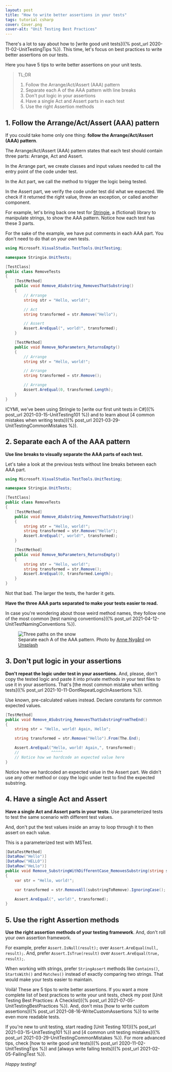 ```yaml
---
layout: post
title: "How to write better assertions in your tests"
tags: tutorial csharp
cover: Cover.png
cover-alt: "Unit Testing Best Practices"
---
```


There's a lot to say about how to [write good unit tests]({% post_url 2020-11-02-UnitTestingTips %}). This time, let's focus on best practices to write better assertions on our tests.

Here you have 5 tips to write better assertions on your unit tests.

> TL;DR
> 1. Follow the Arrange/Act/Assert (AAA) pattern
> 2. Separate each A of the AAA pattern with line breaks
> 3. Don't put logic in your assertions
> 4. Have a single Act and Assert parts in each test
> 5. Use the right Assertion methods

## 1. Follow the Arrange/Act/Assert (AAA) pattern

If you could take home only one thing: **follow the Arrange/Act/Assert (AAA) pattern**.

The Arrange/Act/Assert (AAA) pattern states that each test should contain three parts: Arrange, Act and Assert.

In the Arrange part, we create classes and input values needed to call the entry point of the code under test.

In the Act part, we call the method to trigger the logic being tested.

In the Assert part, we verify the code under test did what we expected. We check if it returned the right value, threw an exception, or called another component.

For example, let's bring back one test for [Stringie](https://github.com/canro91/Testing101), a (fictional) library to manipulate strings, to show the AAA pattern. Notice how each test has these 3 parts.

For the sake of the example, we have put comments in each AAA part. You don't need to do that on your own tests.

```csharp
using Microsoft.VisualStudio.TestTools.UnitTesting;

namespace Stringie.UnitTests;

[TestClass]
public class RemoveTests
{
    [TestMethod]
    public void Remove_ASubstring_RemovesThatSubstring()
    {
        // Arrange
        string str = "Hello, world!";

        // Act
        string transformed = str.Remove("Hello");

        // Assert
        Assert.AreEqual(", world!", transformed);
    }

    [TestMethod]
    public void Remove_NoParameters_ReturnsEmpty()
    {
        // Arrange
        string str = "Hello, world!";

        // Arrange
        string transformed = str.Remove();

        // Arrange
        Assert.AreEqual(0, transformed.Length);
    }
}
```

ICYMI, we've been using Stringie to [write our first unit tests in C#]({% post_url 2021-03-15-UnitTesting101 %}) and to learn about [4 common mistakes when writing tests]({% post_url 2021-03-29-UnitTestingCommonMistakes %}).

## 2. Separate each A of the AAA pattern

**Use line breaks to visually separate the AAA parts of each test.**

Let's take a look at the previous tests without line breaks between each AAA part.

```csharp
using Microsoft.VisualStudio.TestTools.UnitTesting;

namespace Stringie.UnitTests;

[TestClass]
public class RemoveTests
{
    [TestMethod]
    public void Remove_ASubstring_RemovesThatSubstring()
    {
        string str = "Hello, world!";
        string transformed = str.Remove("Hello");
        Assert.AreEqual(", world!", transformed);
    }

    [TestMethod]
    public void Remove_NoParameters_ReturnsEmpty()
    {
        string str = "Hello, world!";
        string transformed = str.Remove();
        Assert.AreEqual(0, transformed.Length);
    }
}
```

Not that bad. The larger the tests, the harder it gets.

**Have the three AAA parts separated to make your tests easier to read.**

In case you're wondering about those weird method names, they follow one of the most common [test naming conventions]({% post_url 2021-04-12-UnitTestNamingConventions %}).

<figure>
<img src="https://images.unsplash.com/photo-1613083093144-bfa5c3eb8337?crop=entropy&cs=tinysrgb&fit=crop&fm=jpg&h=400&ixid=MnwxfDB8MXxhbGx8fHx8fHx8fHwxNjIzNjkzMzU2&ixlib=rb-1.2.1&q=80&utm_campaign=api-credit&utm_medium=referral&utm_source=unsplash_source&w=600" alt="Three paths on the snow" />

<figcaption>Separate each A of the AAA pattern. Photo by <a href="https://unsplash.com/@polarmermaid?utm_source=unsplash&utm_medium=referral&utm_content=creditCopyText">Anne Nygård</a> on <a href="https://unsplash.com/?utm_source=unsplash&utm_medium=referral&utm_content=creditCopyText">Unsplash</a></figcaption>
</figure>

## 3. Don't put logic in your assertions

**Don't repeat the logic under test in your assertions.** And, please, don't copy the tested logic and paste it into private methods in your test files to use it in your assertions. That's [the most common mistake when writing tests]({% post_url 2021-10-11-DontRepeatLogicInAssertions %}).

Use known, pre-calculated values instead. Declare constants for common expected values.

```csharp
[TestMethod]
public void Remove_ASubstring_RemovesThatSubstringFromTheEnd()
{
    string str = "Hello, world! Again, Hello";

    string transformed = str.Remove("Hello").From(The.End);

    Assert.AreEqual("Hello, world! Again,", transformed);
    //              ^^^^^
    // Notice how we hardcode an expected value here
}
```

Notice how we hardcoded an expected value in the Assert part. We didn't use any other method or copy the logic under test to find the expected substring.

## 4. Have a single Act and Assert

**Have a single Act and Assert parts in your tests**. Use parameterized tests to test the same scenario with different test values.

And, don't put the test values inside an array to loop through it to then assert on each value.

This is a parameterized test with MSTest.

```csharp
[DataTestMethod]
[DataRow("Hello")]
[DataRow("HELLO")]
[DataRow("HeLlo")]
public void Remove_SubstringWithDifferentCase_RemovesSubstring(string substringToRemove)
{
    var str = "Hello, world!";

    var transformed = str.RemoveAll(substringToRemove).IgnoringCase();

    Assert.AreEqual(", world!", transformed);
}
```

## 5. Use the right Assertion methods

**Use the right assertion methods of your testing framework**. And, don't roll your own assertion framework.

For example, prefer `Assert.IsNull(result);` over `Assert.AreEqual(null, result);`. And, prefer `Assert.IsTrue(result)` over `Assert.AreEqual(true, result);`.

When working with strings, prefer `StringAssert` methods like `Contains()`, `StartsWith()` and `Matches()` instead of exactly comparing two strings. That would make your tests easier to maintain.

Voilà! These are 5 tips to write better assertions. If you want a more complete list of best practices to write your unit tests, check my post [Unit Testing Best Practices: A Checklist]({% post_url 2021-07-05-UnitTestingBestPractices %}). And, don't miss [how to write custom assertions]({% post_url 2021-08-16-WriteCustomAssertions %}) to write even more readable tests.

If you're new to unit testing, start reading [Unit Testing 101]({% post_url 2021-03-15-UnitTesting101 %}) and [4 common unit testing mistakes]({% post_url 2021-03-29-UnitTestingCommonMistakes %}). For more advanced tips, check [how to write good unit tests]({% post_url 2020-11-02-UnitTestingTips %}) and [always write failing tests]({% post_url 2021-02-05-FailingTest %}).

_Happy testing!_